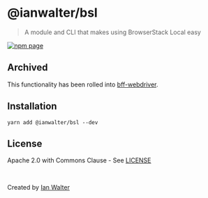 # @ianwalter/bsl
> A module and CLI that makes using BrowserStack Local easy

[![npm page][npmImage]][npmUrl]

## Archived

This functionality has been rolled into [bff-webdriver](https://github.com/ianwalter/bff-webdriver).

## Installation

```console
yarn add @ianwalter/bsl --dev
```

## License

Apache 2.0 with Commons Clause - See [LICENSE][licenseUrl]

&nbsp;

Created by [Ian Walter](https://iankwalter.com)

[npmImage]: https://img.shields.io/npm/v/@ianwalter/bsl.svg
[npmUrl]: https://www.npmjs.com/package/@ianwalter/bsl
[licenseUrl]: https://github.com/ianwalter/bsl/blob/master/LICENSE
